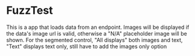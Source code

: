 # FuzzTest
This is a app that loads data from an endpoint. Images will be displayed if the data's image url is valid, otherwise a "N/A" placeholder image will be shown.
For the segmented control, "All displays" both images and text, "Text" displays text only, still have to add the images only option
